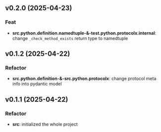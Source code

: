 ## v0.2.0 (2025-04-23)

### Feat

- **src.python.definition.namedtuple-&-test.python.protocolx.internal**: change `_check_method_exists` return type to namedtuple

## v0.1.2 (2025-04-22)

### Refactor

- **src.python.definition-&-src.python.protocolx**: change protocol meta info into pydantic model

## v0.1.1 (2025-04-22)

### Refactor

- **src**: initialized the whole project
